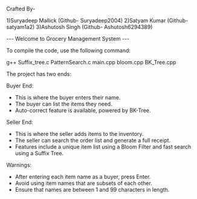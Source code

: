 Crafted By-

1)Suryadeep Mallick (Github- Suryadeep2004)
2)Satyam Kumar (Github- satyam1a2)
3)Ashutosh Singh (Github- Ashutosh6294389)


--- Welcome to Grocery Management System ---

To compile the code, use the following command:

g++ Suffix_tree.c PatternSearch.c main.cpp bloom.cpp BK_Tree.cpp


The project has two ends:

Buyer End:
- This is where the buyer enters their name.
- The buyer can list the items they need.
- Auto-correct feature is available, powered by BK-Tree.

Seller End:
- This is where the seller adds items to the inventory.
- The seller can search the order list and generate a full receipt.
- Features include a unique item list using a Bloom Filter and fast search using a Suffix Tree.

Warnings:
- After entering each item name as a buyer, press Enter.
- Avoid using item names that are subsets of each other.
- Ensure that names are between 1 and 99 characters in length.
